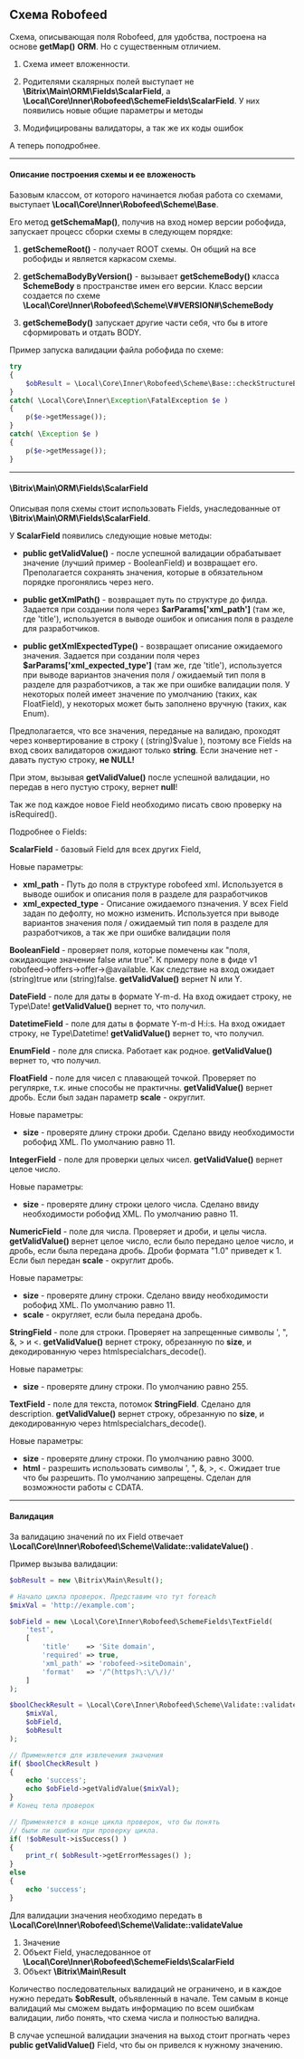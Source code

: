 ## Схема Robofeed

Схема, описывающая поля Robofeed, для удобства, построена на основе **getMap()** **ORM**. Но с существенным отличием.

1. Схема имеет вложенности.

1. Родителями скалярных полей выступает не **\Bitrix\Main\ORM\Fields\ScalarField**, а **\Local\Core\Inner\Robofeed\SchemeFields\ScalarField**. У них появились новые общие параметры и методы

1. Модифицированы валидаторы, а так же их коды ошибок

А теперь поподробнее.

-----


#### Описание построения схемы и ее вложеность

Базовым классом, от которого начинается любая работа со схемами, выступает **\Local\Core\Inner\Robofeed\Scheme\Base**.

Его метод **getSchemaMap()**, получив на вход номер версии робофида, запускает процесс сборки схемы в следующем порядке:

1. **getSchemeRoot()** - получает ROOT схемы. Он общий на все робофиды и является каркасом схемы.

1. **getSchemaBodyByVersion()** - вызывает **getSchemeBody()** класса **SchemeBody** в пространстве имен его версии. Класс версии создается по схеме **\Local\Core\Inner\Robofeed\Scheme\V#VERSION#\SchemeBody**

1. **getSchemeBody()** запускает другие части себя, что бы в итоге сформировать и отдать BODY.

Пример запуска валидации файла робофида по схеме:
```php
try
{
    $obResult = \Local\Core\Inner\Robofeed\Scheme\Base::checkStructureByVersion( $_SERVER['DOCUMENT_ROOT'].'/robofeed_example.xml', 1 );
}
catch( \Local\Core\Inner\Exception\FatalException $e )
{
    p($e->getMessage());
}
catch( \Exception $e )
{
    p($e->getMessage());
}
```

---

#### \Bitrix\Main\ORM\Fields\ScalarField

Описывая поля схемы стоит использовать Fields, унаследованные от **\Bitrix\Main\ORM\Fields\ScalarField**.

У **ScalarField** появились следующие новые методы:
+ **public getValidValue()** - после успешной валидации обрабатывает значение (лучший пример - BooleanField) и возвращает его. Преполагается сохранять значения, которые в обязательном порядке прогонялись через него.

+ **public getXmlPath()** - возвращает путь по структуре до филда. Задается при создании поля через **$arParams['xml_path']** (там же, где 'title'), используется в выводе ошибок и описания поля в разделе для разработчиков.

+ **public getXmlExpectedType()** - возвращает описание ожидаемого значения. Задается при создании поля через **$arParams['xml_expected_type']** (там же, где 'title'), используется при выводе вариантов значения поля / ожидаемый тип поля в разделе для разработчиков, а так же при ошибке валидации поля. У некоторых полей имеет значение по умолчанию (таких, как FloatField), у некоторых может быть заполнено вручную (таких, как Enum).

Предполагается, что все значения, переданые на валидаю, проходят через конвертирование в строку ( (string)$value ), поэтому все Fields на вход своих валидаторов ожидают только **string**. Если значение нет - давать пустую строку, **не NULL!**

При этом, вызывая **getValidValue()** после успешной валидации, но передав в него пустую строку, вернет **null**!

Так же под каждое новое Field необходимо писать свою проверку на isRequired().

Подробнее о Fields:

**ScalarField** - базовый Field для всех других Field,

Новые параметры:
+ **xml_path** - Путь до поля в структуре robofeed xml. Используется в выводе ошибок и описания поля в разделе для разработчиков
+ **xml_expected_type** - Описание ожидаемого пзначения. У всех Field задан по дефолту, но можно изменить. Используется при выводе вариантов значения поля / ожидаемый тип поля в разделе для разработчиков, а так же при ошибке валидации поля

**BooleanField** - проверяет поля, которые помечены как "поля, ожидающие значение false или true". К примеру поле в фиде v1 robofeed->offers->offer->@available. Как следствие на вход ожидает (string)true или (string)false. **getValidValue()** вернет N или Y.

**DateField** - поле для даты в формате Y-m-d. На вход ожидает строку, не Type\Date! **getValidValue()** вернет то, что получил.

**DatetimeField** - поле для даты в формате Y-m-d H:i:s. На вход ожидает строку, не Type\Datetime! **getValidValue()** вернет то, что получил.

**EnumField** - поле для списка. Работает как родное. **getValidValue()** вернет то, что получил.

**FloatField** - поле для чисел с плавающей точкой. Проверяет по регулярке, т.к. иные способы не практичны. **getValidValue()** вернет дробь. Если был задан параметр **scale** - округлит.

Новые параметры:
+ **size** - проверяте длину строки дроби. Сделано ввиду необходимости робофид XML. По умолчанию равно 11.

**IntegerField** - поле для проверки целых чисел. **getValidValue()** вернет целое число.

Новые параметры:
+ **size** - проверяте длину строки целого числа. Сделано ввиду необходимости робофид XML. По умолчанию равно 11.

**NumericField** - поле для числа. Проверяет и дроби, и целы числа. **getValidValue()** вернет целое число, если было передано целое число, и дробь, если была передана дробь. Дроби формата "1.0" приведет к 1. Если был передан **scale** - округлит дробь.

Новые параметры:
+ **size** - проверяте длину строки. Сделано ввиду необходимости робофид XML. По умолчанию равно 11.
+ **scale** - округляет, если была передана дробь.

**StringField** - поле для строки. Проверяет на запрещенные символы ', ", &, > и <. **getValidValue()** вернет строку, обрезанную по **size**, и декодированную через htmlspecialchars_decode().

Новые параметры:
+ **size** - проверяте длину строки. По умолчанию равно 255.

**TextField** - поле для текста, потомок **StringField**. Сделано для description. **getValidValue()** вернет строку, обрезанную по **size**, и декодированную через htmlspecialchars_decode().

Новые параметры:
+ **size** - проверяте длину строки. По умолчанию равно 3000.
+ **html** - разрешить использовать символы ', ", &, >, <. Ожидает true что бы разрешить. По умолчанию запрещены. Сделан для возможности работы с CDATA.


---

#### Валидация

За валидацию значений по их Field отвечает **\Local\Core\Inner\Robofeed\Scheme\Validate::validateValue()** .

Пример вызыва валидации:
```php
$obResult = new \Bitrix\Main\Result();

# Начало цикла проверок. Представим что тут foreach
$mixVal = 'http://example.com';

$obField = new \Local\Core\Inner\Robofeed\SchemeFields\TextField(
    'test',
    [
        'title'    => 'Site domain',
        'required' => true,
        'xml_path' => 'robofeed->siteDomain',
        'format'   => '/^(https?\:\/\/)/' 
    ]
);

$boolCheckResult = \Local\Core\Inner\Robofeed\Scheme\Validate::validateValue(
    $mixVal,
    $obField,
    $obResult
);

// Применяется для извлечения значения
if( $boolCheckResult )
{
    echo 'success';
    echo $obField->getValidValue($mixVal);
}
# Конец тела проверок

// Применяется в конце цикла проверок, что бы понять
// были ли ошибки при проверку цикла.
if( !$obResult->isSuccess() )
{
    print_r( $obResult->getErrorMessages() );
}
else
{
    echo 'success';
}
```

Для валидации значения необходимо передать в **\Local\Core\Inner\Robofeed\Scheme\Validate::validateValue**
1. Значение
1. Объект Field, унаследованное от **\Local\Core\Inner\Robofeed\SchemeFields\ScalarField**
1. Объект **\Bitrix\Main\Result**

Количество последовательных валидаций не ограничено, и в каждое нужно передать **$obResult**, объявленный в начале. Тем самым в конце валидаций мы сможем выдать информацию по всем ошибкам валидации, либо понять, что схема числа и полностью валидна.

В случае успешной валидации значения на выход стоит прогнать через **public getValidValue()** Field, что бы он привелся к нужному значению.